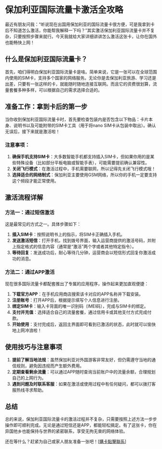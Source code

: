 # 保加利亚国际流量卡激活全攻略

最近有朋友问我：“听说现在出国用保加利亚的国际流量卡很方便，可是我拿到卡后不知道怎么激活，你能帮我解释一下吗？”其实激活保加利亚国际流量卡并不复杂，只要按照步骤来就行。今天我就给大家详细讲讲怎么激活这张卡，让你在国外也能畅快上网！

## 什么是保加利亚国际流量卡？

首先，咱们得明白保加利亚国际流量卡是啥。简单来说，它是一张可以在全球范围内使用的SIM卡，支持多个国家的网络服务。无论你是去保加利亚旅游、学习还是出差，只要有一张这样的卡，就能随时随地连接互联网。而且它的资费很划算，流量套餐多种多样，可以根据自己的需求选择合适的。

## 准备工作：拿到卡后的第一步

当你收到保加利亚国际流量卡时，首先要检查包装内是否包含以下物品：卡片本身、说明书以及可能附带的SIM卡工具（用于将nano SIM卡从包装中取出）。确认无误后，接下来就是激活啦！

### 注意事项：
1. **确保手机支持SIM卡**：大多数智能手机都支持插入SIM卡，但如果你用的是某些特殊设备（比如部分平板电脑或智能手表），可能需要提前确认兼容性。
2. **关闭飞行模式**：在激活过程中，手机需要联网，所以记得先关闭飞行模式哦！
3. **选择适合的网络制式**：保加利亚主要使用GSM网络，所以你的手机一定要支持这个频段才能正常使用。

## 激活流程详解

### 方法一：通过短信激活
这是最常见的方式之一。具体步骤如下：

1. **插入SIM卡**：按照说明书上的指示，将SIM卡正确插入手机。
2. **发送激活短信**：打开手机，找到拨号界面，输入运营商提供的激活号码，并附上指定格式的信息内容（通常是“激活”两个字或者其他特定指令）。
3. **等待回复**：发送成功后，耐心等待几分钟，运营商会以短信形式回复你激活成功的消息。

### 方法二：通过APP激活
现在很多国际流量卡都配套推出了专属的应用程序，操作起来更加直观便捷：

1. **下载官方APP**：在手机应用商店搜索该卡对应的APP名称并下载安装。
2. **注册账号**：打开APP后，根据提示填写个人信息进行注册。
3. **绑定SIM卡**：输入卡背面的唯一识别码（IMEI码），完成与SIM卡的绑定。
4. **支付并充值**：选择适合自己的流量套餐，通过信用卡或其他支付方式完成付款。
5. **开始使用**：支付完成后，返回主界面即可看到已激活的状态，此时就可以愉快地上网冲浪啦！

## 使用技巧与注意事项

1. **提前了解当地法规**：虽然保加利亚对外国游客非常友好，但仍需遵守当地的通信规则，避免因违规而产生额外费用。
2. **定期查看剩余流量**：可以通过APP随时查询当前账户中的流量余额，合理规划自己的上网行为。
3. **遇到问题及时联系客服**：如果在激活或使用过程中有任何疑问，都可以拨打客服热线寻求帮助。

## 总结

总的来说，保加利亚国际流量卡的激活过程并不复杂，只需要按照上述方法一步步操作即可顺利完成。无论是通过短信还是APP，都能轻松搞定。有了这张卡，你在异国他乡也能保持与世界的紧密联系，享受无拘无束的网络体验。

还在等什么？赶紧为自己或家人朋友准备一张吧！[[購卡點擊聯系](https://t.me/s/esim1088)]